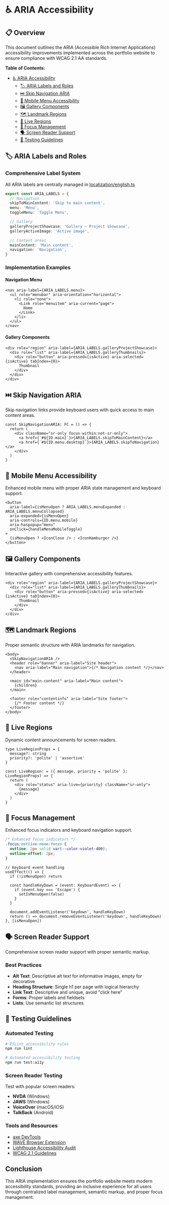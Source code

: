 # ♿ ARIA Accessibility

## 📋 Overview

This document outlines the ARIA (Accessible Rich Internet Applications) accessibility improvements implemented across the portfolio website to ensure compliance with WCAG 2.1 AA standards.

**Table of Contents:**

- [♿ ARIA Accessibility](#-aria-accessibility)
  - [🏷️ ARIA Labels and Roles](#️-aria-labels-and-roles)
  - [⏭️ Skip Navigation ARIA](#️-skip-navigation-aria)
  - [📱 Mobile Menu Accessibility](#-mobile-menu-accessibility)
  - [🖼️ Gallery Components](#️-gallery-components)
  - [🗺️ Landmark Regions](#️-landmark-regions)
  - [📢 Live Regions](#-live-regions)
  - [🎯 Focus Management](#-focus-management)
  - [🗣️ Screen Reader Support](#️-screen-reader-support)
  - [🧪 Testing Guidelines](#-testing-guidelines)

## 🏷️ ARIA Labels and Roles

### Comprehensive Label System

All ARIA labels are centrally managed in [localization/english.ts](../../localization/english.ts)

```typescript
export const ARIA_LABELS = {
  // Navigation
  skipToMainContent: 'Skip to main content',
  menu: 'Menu',
  toggleMenu: 'Toggle Menu',

  // Gallery
  galleryProjectShowcase: 'Gallery — Project showcase',
  galleryActiveImage: 'Active image',

  // Content areas
  mainContent: 'Main content',
  navigation: 'Navigation',
}
```

### Implementation Examples

#### Navigation Menu

```tsx
<nav aria-label={ARIA_LABELS.menu}>
  <ul role="menubar" aria-orientation="horizontal">
    <li role="none">
      <Link role="menuitem" aria-current="page">
        Home
      </Link>
    </li>
  </ul>
</nav>
```

#### Gallery Components

```tsx
<div role="region" aria-label={ARIA_LABELS.galleryProjectShowcase}>
  <div role="list" aria-label={ARIA_LABELS.galleryThumbnails}>
    <div role="button" aria-pressed={isActive} aria-selected={isActive} tabIndex={0}>
      Thumbnail
    </div>
  </div>
</div>
```

## ⏭️ Skip Navigation ARIA

Skip navigation links provide keyboard users with quick access to main content areas.

```tsx
const SkipNavigationARIA: FC = () => {
  return (
    <div className="sr-only focus-within:not-sr-only">
      <a href={`#${ID.main}`}>{ARIA_LABELS.skipToMainContent}</a>
      <a href={`#${ID.menu.desktop}`}>{ARIA_LABELS.skipToNavigation}</a>
    </div>
  )
}
```

## 📱 Mobile Menu Accessibility

Enhanced mobile menu with proper ARIA state management and keyboard support.

```tsx
<button
  aria-label={isMenuOpen ? ARIA_LABELS.menuExpanded : ARIA_LABELS.menuCollapsed}
  aria-expanded={isMenuOpen}
  aria-controls={ID.menu.mobile}
  aria-haspopup="menu"
  onClick={handleMenuMobileToggle}
>
  {isMenuOpen ? <IconClose /> : <IconHamburger />}
</button>
```

## 🖼️ Gallery Components

Interactive gallery with comprehensive accessibility features.

```tsx
<div role="region" aria-label={ARIA_LABELS.galleryProjectShowcase}>
  <div role="list" aria-label={ARIA_LABELS.galleryThumbnails}>
    <div role="button" aria-pressed={isActive} aria-selected={isActive} tabIndex={0}>
      Thumbnail
    </div>
  </div>
</div>
```

## 🗺️ Landmark Regions

Proper semantic structure with ARIA landmarks for navigation.

```tsx
<body>
  <SkipNavigationARIA />
  <header role="banner" aria-label="Site header">
    <nav aria-label="Main navigation">{/* Navigation content */}</nav>
  </header>

  <main id="main-content" aria-label="Main content">
    {children}
  </main>

  <footer role="contentinfo" aria-label="Site footer">
    {/* Footer content */}
  </footer>
</body>
```

## 📢 Live Regions

Dynamic content announcements for screen readers.

```tsx
type LiveRegionProps = {
  message?: string
  priority?: 'polite' | 'assertive'
}

const LiveRegion: = ({ message, priority = 'polite' }: LiveRegionProps) => {
  return (
    <div role="status" aria-live={priority} className="sr-only">
      {message}
    </div>
  )
}
```

## 🎯 Focus Management

Enhanced focus indicators and keyboard navigation support.

```css
/* Enhanced focus indicators */
.focus:outline-none:focus {
  outline: 2px solid var(--color-violet-400);
  outline-offset: 2px;
}
```

```tsx
// Keyboard event handling
useEffect(() => {
  if (!isMenuOpen) return

  const handleKeyDown = (event: KeyboardEvent) => {
    if (event.key === 'Escape') {
      setIsMenuOpen(false)
    }
  }

  document.addEventListener('keydown', handleKeyDown)
  return () => document.removeEventListener('keydown', handleKeyDown)
}, [isMenuOpen])
```

## 🗣️ Screen Reader Support

Comprehensive screen reader support with proper semantic markup.

### Best Practices

- **Alt Text**: Descriptive alt text for informative images, empty for decorative
- **Heading Structure**: Single h1 per page with logical hierarchy
- **Link Text**: Descriptive and unique, avoid "click here"
- **Forms**: Proper labels and fieldsets
- **Lists**: Use semantic list structures

## 🧪 Testing Guidelines

### Automated Testing

```bash
# ESLint accessibility rules
npm run lint

# Automated accessibility testing
npm run test:a11y
```

### Screen Reader Testing

Test with popular screen readers:

- **NVDA** (Windows)
- **JAWS** (Windows)
- **VoiceOver** (macOS/iOS)
- **TalkBack** (Android)

### Tools and Resources

- [axe DevTools](https://www.deque.com/axe/devtools/)
- [WAVE Browser Extension](https://wave.webaim.org/extension/)
- [Lighthouse Accessibility Audit](https://developers.google.com/web/tools/lighthouse)
- [WCAG 2.1 Guidelines](https://www.w3.org/WAI/WCAG21/quickref/)

## Conclusion

This ARIA implementation ensures the portfolio website meets modern accessibility standards, providing an inclusive experience for all users through centralized label management, semantic markup, and proper focus management.
